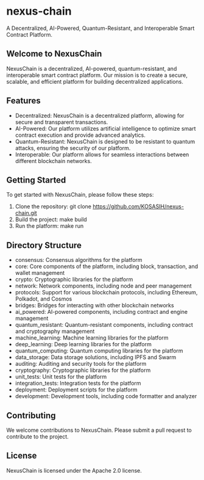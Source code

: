 # nexus-chain
 A Decentralized, AI-Powered, Quantum-Resistant, and Interoperable Smart Contract Platform. 

## Welcome to NexusChain
NexusChain is a decentralized, AI-powered, quantum-resistant, and interoperable smart contract platform. Our mission is to create a secure, scalable, and efficient platform for building decentralized applications.

## Features

- Decentralized: NexusChain is a decentralized platform, allowing for secure and transparent transactions.
- AI-Powered: Our platform utilizes artificial intelligence to optimize smart contract execution and provide advanced analytics.
- Quantum-Resistant: NexusChain is designed to be resistant to quantum attacks, ensuring the security of our platform.
- Interoperable: Our platform allows for seamless interactions between different blockchain networks.

## Getting Started

To get started with NexusChain, please follow these steps:

1. Clone the repository: git clone https://github.com/KOSASIH/nexus-chain.git
2. Build the project: make build
3. Run the platform: make run

## Directory Structure

- consensus: Consensus algorithms for the platform
- core: Core components of the platform, including block, transaction, and wallet management
- crypto: Cryptographic libraries for the platform
- network: Network components, including node and peer management
- protocols: Support for various blockchain protocols, including Ethereum, Polkadot, and Cosmos
- bridges: Bridges for interacting with other blockchain networks
- ai_powered: AI-powered components, including contract and engine management
- quantum_resistant: Quantum-resistant components, including contract and cryptography management
- machine_learning: Machine learning libraries for the platform
- deep_learning: Deep learning libraries for the platform
- quantum_computing: Quantum computing libraries for the platform
- data_storage: Data storage solutions, including IPFS and Swarm
- auditing: Auditing and security tools for the platform
- cryptography: Cryptographic libraries for the platform
- unit_tests: Unit tests for the platform
- integration_tests: Integration tests for the platform
- deployment: Deployment scripts for the platform
- development: Development tools, including code formatter and analyzer

## Contributing

We welcome contributions to NexusChain. Please submit a pull request to contribute to the project.

## License

NexusChain is licensed under the Apache 2.0 license.
